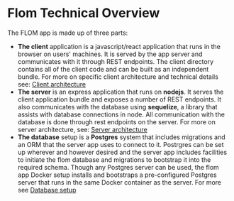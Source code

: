 # Flom Technical Overview

The FLOM app is made up of three parts:
* **The client** application is a javascript/react application that runs in the browser on users' machines. 
It is served by the app server and communicates with it through REST endpoints. The client directory contains all of the client code and can be built as an independent bundle. For more on specific client architecture and technical details see: [Client architecture](client.md)
* **The server** is an express application that runs on **nodejs**. It serves the client application bundle and exposes a number of REST endpoints. It also communicates with the database using **sequelize**, a library that assists with database connections in node. All communication with the database is done through rest endpoints on the server. For more on server architecture, see: [Server architecture](/docs/server.md)
* **The database** setup is a **Postgres** system that includes migrations and an ORM that the server app uses to connect to it. Postrgres can be set up wherever and however desired and the server app includes facilities to initiate the flom database and migrations to bootstrap it into the required schema. Though any Postgres server can be used, the flom app Docker setup installs and bootstraps a pre-configured Postgres server that runs in the same Docker container as the server. For more see [Database setup](/docs/database.md)